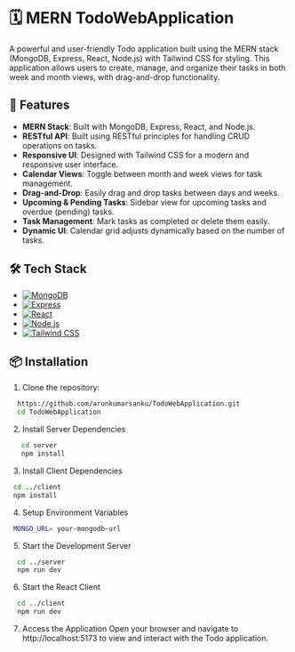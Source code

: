 # 🗓️ MERN TodoWebApplication

A powerful and user-friendly Todo application built using the MERN stack (MongoDB, Express, React, Node.js) with Tailwind CSS for styling. This application allows users to create, manage, and organize their tasks in both week and month views, with drag-and-drop functionality.

## 🚀 Features

- **MERN Stack**: Built with MongoDB, Express, React, and Node.js.
- **RESTful API**: Built using RESTful principles for handling CRUD operations on tasks.
- **Responsive UI**: Designed with Tailwind CSS for a modern and responsive user interface.
- **Calendar Views**: Toggle between month and week views for task management.
- **Drag-and-Drop**: Easily drag and drop tasks between days and weeks.
- **Upcoming & Pending Tasks**: Sidebar view for upcoming tasks and overdue (pending) tasks.
- **Task Management**: Mark tasks as completed or delete them easily.
- **Dynamic UI**: Calendar grid adjusts dynamically based on the number of tasks.

## 🛠️ Tech Stack

- [![MongoDB](https://img.shields.io/badge/-MongoDB-47A248?style=flat&logo=mongodb&logoColor=white)](https://www.mongodb.com/)
- [![Express](https://img.shields.io/badge/-Express.js-000000?style=flat&logo=express&logoColor=white)](https://expressjs.com/)
- [![React](https://img.shields.io/badge/-React-61DAFB?style=flat&logo=react&logoColor=white)](https://reactjs.org/)
- [![Node.js](https://img.shields.io/badge/-Node.js-339933?style=flat&logo=node.js&logoColor=white)](https://nodejs.org/)
- [![Tailwind CSS](https://img.shields.io/badge/-Tailwind%20CSS-38B2AC?style=flat&logo=tailwind-css&logoColor=white)](https://tailwindcss.com/)

## 📦 Installation

1. Clone the repository:
 ```bash
   https://github.com/arunkumarsanku/TodoWebApplication.git
   cd TodoWebApplication
   ```
2. Install Server Dependencies
```bash
   cd server
   npm install
 ```
3. Install Client Dependencies
  ```bash
   cd ../client
   npm install
  ```
4. Setup Environment Variables
  ```bash
   MONGO_URL= your-mongodb-url
  ```
5. Start the Development Server
  ```bash
    cd ../server
    npm run dev
  ```
6. Start the React Client
  ```bash
    cd ../client
    npm run dev
  ```
7. Access the Application
Open your browser and navigate to http://localhost:5173 to view and interact with the Todo application.
